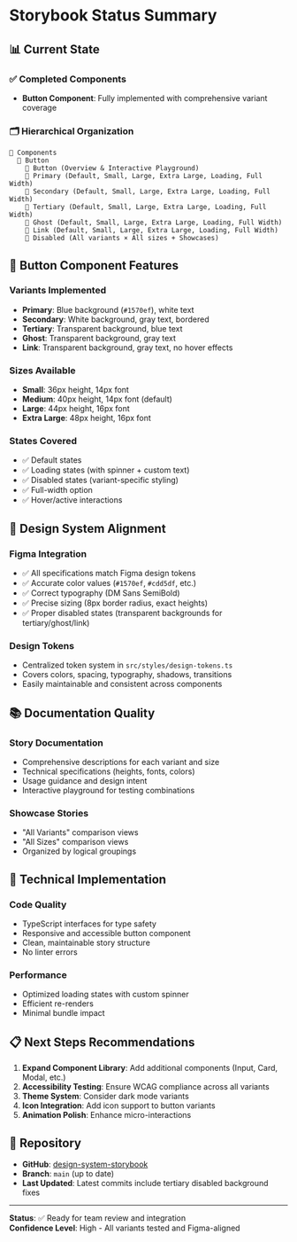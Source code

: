 # Storybook Status Summary

## 📊 Current State

### ✅ **Completed Components**
- **Button Component**: Fully implemented with comprehensive variant coverage

### 🗂️ **Hierarchical Organization**
```
📁 Components
  📁 Button
    📄 Button (Overview & Interactive Playground)
    📁 Primary (Default, Small, Large, Extra Large, Loading, Full Width)
    📁 Secondary (Default, Small, Large, Extra Large, Loading, Full Width)  
    📁 Tertiary (Default, Small, Large, Extra Large, Loading, Full Width)
    📁 Ghost (Default, Small, Large, Extra Large, Loading, Full Width)
    📁 Link (Default, Small, Large, Extra Large, Loading, Full Width)
    📁 Disabled (All variants × All sizes + Showcases)
```

## 🎯 **Button Component Features**

### **Variants Implemented**
- **Primary**: Blue background (`#1570ef`), white text
- **Secondary**: White background, gray text, bordered
- **Tertiary**: Transparent background, blue text
- **Ghost**: Transparent background, gray text  
- **Link**: Transparent background, gray text, no hover effects

### **Sizes Available**
- **Small**: 36px height, 14px font
- **Medium**: 40px height, 14px font (default)
- **Large**: 44px height, 16px font
- **Extra Large**: 48px height, 16px font

### **States Covered**
- ✅ Default states
- ✅ Loading states (with spinner + custom text)
- ✅ Disabled states (variant-specific styling)
- ✅ Full-width option
- ✅ Hover/active interactions

## 🎨 **Design System Alignment**

### **Figma Integration**
- ✅ All specifications match Figma design tokens
- ✅ Accurate color values (`#1570ef`, `#cdd5df`, etc.)
- ✅ Correct typography (DM Sans SemiBold)
- ✅ Precise sizing (8px border radius, exact heights)
- ✅ Proper disabled states (transparent backgrounds for tertiary/ghost/link)

### **Design Tokens**
- Centralized token system in `src/styles/design-tokens.ts`
- Covers colors, spacing, typography, shadows, transitions
- Easily maintainable and consistent across components

## 📚 **Documentation Quality**

### **Story Documentation**
- Comprehensive descriptions for each variant and size
- Technical specifications (heights, fonts, colors)
- Usage guidance and design intent
- Interactive playground for testing combinations

### **Showcase Stories**
- "All Variants" comparison views
- "All Sizes" comparison views  
- Organized by logical groupings

## 🚀 **Technical Implementation**

### **Code Quality**
- TypeScript interfaces for type safety
- Responsive and accessible button component
- Clean, maintainable story structure
- No linter errors

### **Performance**
- Optimized loading states with custom spinner
- Efficient re-renders
- Minimal bundle impact

## 📋 **Next Steps Recommendations**

1. **Expand Component Library**: Add additional components (Input, Card, Modal, etc.)
2. **Accessibility Testing**: Ensure WCAG compliance across all variants
3. **Theme System**: Consider dark mode variants
4. **Icon Integration**: Add icon support to button variants
5. **Animation Polish**: Enhance micro-interactions

## 🔗 **Repository**
- **GitHub**: [design-system-storybook](https://github.com/sean-s2/design-system-storybook)
- **Branch**: `main` (up to date)
- **Last Updated**: Latest commits include tertiary disabled background fixes

---

**Status**: ✅ Ready for team review and integration  
**Confidence Level**: High - All variants tested and Figma-aligned

